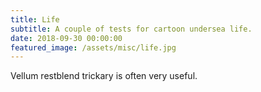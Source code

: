 ```yaml
---
title: Life
subtitle: A couple of tests for cartoon undersea life.
date: 2018-09-30 00:00:00
featured_image: /assets/misc/life.jpg
---
```


<div style="padding:0 0 0 0;position:relative;"><iframe src="https://player.vimeo.com/video/515264444?title=0&amp;byline=0&amp;portrait=0&amp;badge=0&amp;autopause=0&amp;player_id=0&amp;app_id=58479" frameborder="0" allow="autoplay; fullscreen; picture-in-picture; clipboard-write" style="position:absolute;top:0;left:0;width:100%;height:100%;" title="Wibbling Things"></iframe></div><script src="https://player.vimeo.com/api/player.js"></script>

<div style="padding:0 0 0 0;position:relative;"><iframe src="https://player.vimeo.com/video/1031508856?title=0&amp;byline=0&amp;portrait=0&amp;badge=0&amp;autopause=0&amp;player_id=0&amp;app_id=58479" frameborder="0" allow="autoplay; fullscreen; picture-in-picture; clipboard-write" style="position:absolute;top:0;left:0;width:100%;height:100%;" title="Life 01"></iframe></div><script src="https://player.vimeo.com/api/player.js"></script>

<div style="padding:0 0 0 0;position:relative;"><iframe src="https://player.vimeo.com/video/1031508873?title=0&amp;byline=0&amp;portrait=0&amp;badge=0&amp;autopause=0&amp;player_id=0&amp;app_id=58479" frameborder="0" allow="autoplay; fullscreen; picture-in-picture; clipboard-write" style="position:absolute;top:0;left:0;width:100%;height:100%;" title="twittervid.com_FridayMarch26th_3d79cc"></iframe></div><script src="https://player.vimeo.com/api/player.js"></script>

Vellum restblend trickary is often very useful.